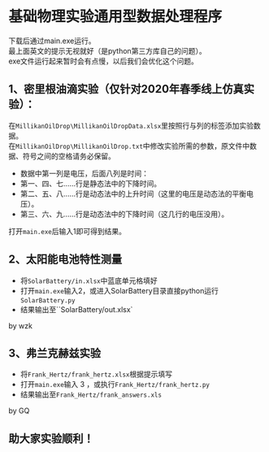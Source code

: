 # 基础物理实验通用型数据处理程序

下载后通过main.exe运行。<br>
最上面英文的提示无视就好（是python第三方库自己的问题）。<br>
exe文件运行起来暂时会有点慢，以后我们会优化这个问题。<br>

1、密里根油滴实验（仅针对2020年春季线上仿真实验）：<br>
--
在`MillikanOilDrop\MillikanOilDropData.xlsx`里按照行与列的标签添加实验数据。<br>
在`MillikanOilDrop\MillikanOilDrop.txt`中修改实验所需的参数，原文件中数据、符号之间的空格请务必保留。<br>

* 数据中第一列是电压，后面八列是时间：<br>
* 第一、四、七……行是静态法中的下降时间。<br>
* 第二、五、八……行是动态法中的上升时间（这里的电压是动态法的平衡电压）。<br>
* 第三、六、九……行是动态法中的下降时间（这几行的电压没用）。<br>

打开`main.exe`后输入1即可得到结果。<br>



## 2、太阳能电池特性测量

* 将`SolarBattery/in.xlsx`中蓝底单元格填好
* 打开`main.exe`输入2，或进入SolarBattery目录直接python运行`SolarBattery.py`
* 结果输出至``SolarBattery/out.xlsx`

by wzk

## 3、弗兰克赫兹实验

* 将`Frank_Hertz/frank_hertz.xlsx`根据提示填写
* 打开`main.exe`输入 3 ，或执行`Frank_Hertz/frank_hertz.py`
* 结果输出至`Frank_Hertz/frank_answers.xls`

by GQ

助大家实验顺利！
---
